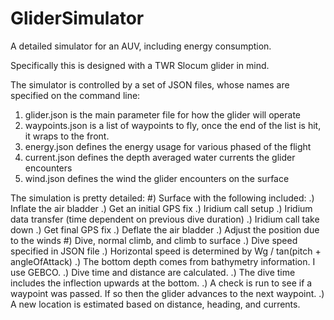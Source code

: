 # GliderSimulator

A detailed simulator for an AUV, including energy consumption.

Specifically this is designed with a TWR Slocum glider in mind.

The simulator is controlled by a set of JSON files, whose names are specified on the command line:
 1) glider.json is the main parameter file for how the glider will operate
 2) waypoints.json is a list of waypoints to fly, once the end of the list is hit, it wraps to the front.
 3) energy.json defines the energy usage for various phased of the flight
 4) current.json defines the depth averaged water currents the glider encounters
 5) wind.json defines the wind the glider encounters on the surface

The simulation is pretty detailed:
 #) Surface with the following included:
   .) Inflate the air bladder
   .) Get an initial GPS fix
   .) Iridium call setup
   .) Iridium data transfer (time dependent on previous dive duration)
   .) Iridium call take down
   .) Get final GPS fix
   .) Deflate the air bladder
   .) Adjust the position due to the winds
 #) Dive, normal climb, and climb to surface
   .) Dive speed specified in JSON file
   .) Horizontal speed is determined by Wg / tan(pitch + angleOfAttack)
   .) The bottom depth comes from bathymetry information. I use GEBCO.
   .) Dive time and distance are calculated.
   .) The dive time includes the inflection upwards at the bottom.
   .) A check is run to see if a waypoint was passed. If so then the glider advances to the next waypoint.
   .) A new location is estimated based on distance, heading, and currents.
